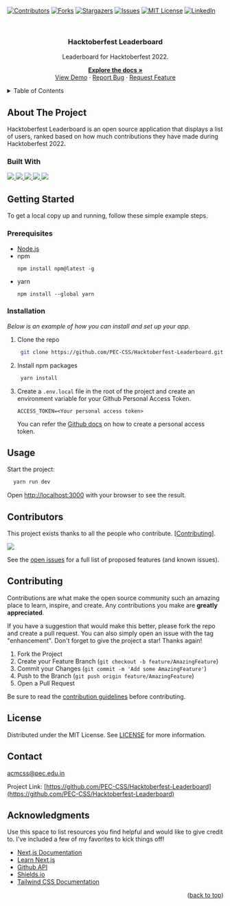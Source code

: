 <div id="top"></div>

<!-- PROJECT SHIELDS-->

[![Contributors][contributors-shield]][contributors-url]
[![Forks][forks-shield]][forks-url]
[![Stargazers][stars-shield]][stars-url]
[![Issues][issues-shield]][issues-url]
[![MIT License][license-shield]][license-url]
[![LinkedIn][linkedin-shield]][linkedin-url]

<!-- PROJECT LOGO -->
<div align="center">
    <br>
  <h3 align="center">Hacktoberfest Leaderboard</h3>

  <p align="center">
    <p>Leaderboard for Hacktoberfest 2022.</p>

<a href="https://github.com/PEC-CSS/Hacktoberfest-Leaderboard"><strong>Explore the docs »</strong></a>
<br />
<a href="https://github.com/PEC-CSS/Hacktoberfest-Leaderboard">View Demo</a>
·
<a href="https://github.com/PEC-CSS/Hacktoberfest-Leaderboard/issues">Report Bug</a>
·
<a href="https://github.com/PEC-CSS/Hacktoberfest-Leaderboard/issues">Request Feature</a>

  </p>
</div>

<!-- TABLE OF CONTENTS -->
<details>
  <summary>Table of Contents</summary>
  <ol>
    <li>
        <a href="#about-the-project">About The Project</a>
        <ul>
          <li><a href="#built-with">Built With</a></li>
        </ul>
      </li>
      <li>
        <a href="#getting-started">Getting Started</a>
        <ul>
          <li><a href="#prerequisites">Prerequisites</a></li>
          <li><a href="#installation">Installation</a></li>
        </ul>
      </li>
      <li><a href="#usage">Usage</a></li>
<!--       <li><a href="#roadmap">Roadmap</a></li> -->
      <li><a href="#contributing">Contributing</a></li>
      <li><a href="#license">License</a></li>
      <li><a href="#contact">Contact</a></li>
      <li><a href="#acknowledgments">Acknowledgments</a></li>
  </ol>
</details>

<!-- ABOUT THE PROJECT -->

## About The Project

<p align=>
Hacktoberfest Leaderboard is an open source application that displays a list of users, ranked based on how much contributions they have made during Hacktoberfest 2022.
</p>

<!-- BUILT WITH -->

### Built With

<a href="">
<img src="https://img.shields.io/badge/react-%2320232a.svg?style=for-the-badge&logo=react&logoColor=%2361DAFB" />
</a>
<a href="">
<img src="https://img.shields.io/badge/Next-black?style=for-the-badge&logo=next.js&logoColor=white" />
</a>
<a href="">
<img src="https://img.shields.io/badge/tailwindcss-%2338B2AC.svg?style=for-the-badge&logo=tailwind-css&logoColor=white" />
</a>
<a href="https://firebase.google.com/">
<img src="https://img.shields.io/badge/firebase-ffca28?style=for-the-badge&logo=firebase&logoColor=black" />
</a>
<a href="">
<img src="https://img.shields.io/badge/yarn-%232C8EBB.svg?style=for-the-badge&logo=yarn&logoColor=white" />
</a>


<!-- GETTING STARTED-->

## Getting Started

To get a local copy up and running, follow these simple example steps.

### Prerequisites
- [Node.js](https://nodejs.org/en/)
- npm
  ```
  npm install npm@latest -g
  ```
- yarn
  ```
  npm install --global yarn
  ```

### Installation

_Below is an example of how you can install and set up your app._

1. Clone the repo
   ```bash
    git clone https://github.com/PEC-CSS/Hacktoberfest-Leaderboard.git
   ```
2. Install npm packages

   ```bash
    yarn install
   ```
3. Create a `.env.local` file in the root of the project and create an environment variable for your Github Personal Access Token.
   ```env
   ACCESS_TOKEN=<Your personal access token>
   ```
   You can refer the [Github docs](https://docs.github.com/en/authentication/keeping-your-account-and-data-secure/creating-a-personal-access-token) on how to create a personal access token.

<!-- USAGE -->

## Usage

Start the project:

```bash
  yarn run dev
```

Open [http://localhost:3000](http://localhost:3000) with your browser to see the result.

## Contributors

This project exists thanks to all the people who contribute. [<a href="#contributing">Contributing</a>].

<a href="https://github.com/PEC-CSS/Hacktoberfext-Leaderboard/graphs/contributors">
  <img src="https://contrib.rocks/image?repo=PEC-CSS/Hacktoberfest-Leaderboard" />
</a>

See the [open issues](https://github.com/PEC-CSS/Hacktoberfest-Leaderboard/issues) for a full list of proposed features (and known issues).

<!-- CONTRIBUTING -->

## Contributing

Contributions are what make the open source community such an amazing place to learn, inspire, and create. Any contributions you make are **greatly appreciated**.

If you have a suggestion that would make this better, please fork the repo and create a pull request. You can also simply open an issue with the tag "enhancement".
Don't forget to give the project a star! Thanks again!

1. Fork the Project
2. Create your Feature Branch (`git checkout -b feature/AmazingFeature`)
3. Commit your Changes (`git commit -m 'Add some AmazingFeature'`)
4. Push to the Branch (`git push origin feature/AmazingFeature`)
5. Open a Pull Request

Be sure to read the [contribution guidelines](CONTRIBUTING.md) before contributing.

<!-- LICENSE -->

## License

Distributed under the MIT License. See [LICENSE](LICENSE) for more information.

<!-- CONTACT -->

## Contact

acmcss@pec.edu.in

Project Link: [https://github.com/PEC-CSS/Hacktoberfest-Leaderboard](https://github.com/PEC-CSS/Hacktoberfest-Leaderboard)

<!-- ACKNOWLEDGMENTS -->

## Acknowledgments

Use this space to list resources you find helpful and would like to give credit to. I've included a few of my favorites to kick things off!

- [Next.js Documentation](https://nextjs.org/docs)
- [Learn Next.js](https://nextjs.org/learn/)
- [Github API](https://docs.github.com/en/developers/overview/about-githubs-apis)
- [Shields.io](https://shields.io)
- [Tailwind CSS Documentation](https://tailwindcss.com/docs/installation)

<p align="right">(<a href="#top">back to top</a>)</p>

<!-- MARKDOWN LINKS & IMAGES -->
<!-- https://www.markdownguide.org/basic-syntax/#reference-style-links -->

[contributors-shield]: https://img.shields.io/github/contributors/PEC-CSS/Hacktoberfest-Leaderboard?color=green&style=for-the-badge
[contributors-url]: https://github.com/PEC-CSS/Hacktoberfest-Leaderboard/graphs/contributors
[forks-shield]: https://img.shields.io/github/forks/PEC-CSS/Hacktoberfest-Leaderboard?style=for-the-badge
[forks-url]: https://github.com/PEC-CSS/Hacktoberfest-Leaderboard/network/members
[stars-shield]: https://img.shields.io/github/stars/PEC-CSS/Hacktoberfest-Leaderboard?style=for-the-badge
[stars-url]: https://github.com/PEC-CSS/Hacktoberfest-Leaderboard/stargazers
[issues-shield]: https://img.shields.io/github/issues/PEC-CSS/Hacktoberfest-Leaderboard?style=for-the-badge
[issues-url]: https://github.com/PEC-CSS/Hacktoberfest-Leaderboard/issues
[license-shield]: https://img.shields.io/github/license/PEC-CSS/Hacktoberfest-Leaderboard?style=for-the-badge
[license-url]: https://github.com/PEC-CSS/Hacktoberfest-Leaderboard/blob/master/LICENSE.txt
[linkedin-shield]: https://img.shields.io/badge/-LinkedIn-black.svg?style=for-the-badge&logo=linkedin&colorB=555
[linkedin-url]: https://in.linkedin.com/company/pec-acm-student-chapter
